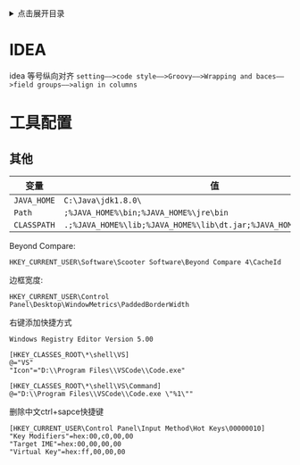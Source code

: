 <details>
<summary>点击展开目录</summary>
<!-- TOC -->

- [IDEA](#idea)
- [工具配置](#工具配置)
  - [其他](#其他)

<!-- /TOC -->
</details>

# IDEA

idea  等号纵向对齐
`setting——>code style——>Groovy——>Wrapping and baces——>field groups——>align in columns`


# 工具配置

## 其他

| 变量        | 值                                                                   |
| ----------- | -------------------------------------------------------------------- |
| `JAVA_HOME` | `C:\Java\jdk1.8.0\`                                                  |
| `Path`      | `;%JAVA_HOME%\bin;%JAVA_HOME%\jre\bin`                               |
| `CLASSPATH` | `.;%JAVA_HOME%\lib;%JAVA_HOME%\lib\dt.jar;%JAVA_HOME%\lib\tools.jar` |


Beyond Compare:
```plain
HKEY_CURRENT_USER\Software\Scooter Software\Beyond Compare 4\CacheId
```

边框宽度:
```plain
HKEY_CURRENT_USER\Control Panel\Desktop\WindowMetrics\PaddedBorderWidth
```

右键添加快捷方式
```plain
Windows Registry Editor Version 5.00

[HKEY_CLASSES_ROOT\*\shell\VS]
@="VS"
"Icon"="D:\\Program Files\\VSCode\\Code.exe"

[HKEY_CLASSES_ROOT\*\shell\VS\Command]
@="D:\\Program Files\\VSCode\\Code.exe \"%1\""
```

删除中文ctrl+sapce快捷键

```
[HKEY_CURRENT_USER\Control Panel\Input Method\Hot Keys\00000010]
"Key Modifiers"=hex:00,c0,00,00
"Target IME"=hex:00,00,00,00
"Virtual Key"=hex:ff,00,00,00
```